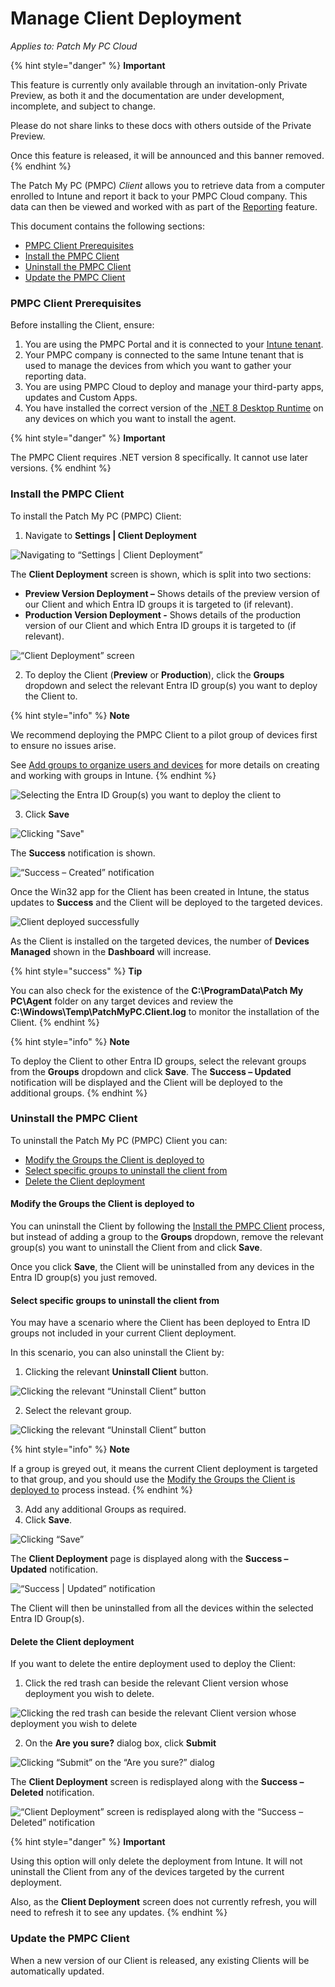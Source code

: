 # Manage Client Deployment

_Applies to: Patch My PC Cloud_

{% hint style="danger" %}
**Important**

This feature is currently only available through an invitation-only Private Preview, as both it and the documentation are under development, incomplete, and subject to change.

Please do not share links to these docs with others outside of the Private Preview.

Once this feature is released, it will be announced and this banner removed.
{% endhint %}

The Patch My PC (PMPC) _Client_ allows you to retrieve data from a computer enrolled to Intune and report it back to your PMPC Cloud company. This data can then be viewed and worked with as part of the [Reporting](../cloud-reporting/) feature.

This document contains the following sections:

* [PMPC Client Prerequisites](manage-client-deployment.md#pmpc-client-prerequisites)
* [Install the PMPC Client](manage-client-deployment.md#install-the-pmpc-client)
* [Uninstall the PMPC Client](manage-client-deployment.md#uninstall-the-pmpc-client)
* [Update the PMPC Client](manage-client-deployment.md#update-the-pmpc-client)

### PMPC Client Prerequisites

Before installing the Client, ensure:

1. You are using the PMPC Portal and it is connected to your [Intune tenant](manage-your-environments-in-cloud/manage-cloud-intune-tenants.md#connecting-to-an-intune-tenant).
2. Your PMPC company is connected to the same Intune tenant that is used to manage the devices from which you want to gather your reporting data.
3. You are using PMPC Cloud to deploy and manage your third-party apps, updates and Custom Apps.
4. You have installed the correct version of the [.NET 8 Desktop Runtime](https://dotnet.microsoft.com/en-us/download/dotnet/8.0) on any devices on which you want to install the agent.

{% hint style="danger" %}
**Important**

The PMPC Client requires .NET version 8 specifically. It cannot use later versions.
{% endhint %}

### Install the PMPC Client

To install the Patch My PC (PMPC) Client:

1. Navigate to **Settings | Client Deployment**

![Navigating to “Settings | Client Deployment”](/_images/image-(2724).png "Navigating to “Settings | Client Deployment”")

The **Client Deployment** screen is shown, which is split into two sections:

* **Preview Version Deployment –** Shows details of the preview version of our Client and which Entra ID groups it is targeted to (if relevant).
* **Production Version Deployment -** Shows details of the production version of our Client and which Entra ID groups it is targeted to (if relevant).

![“Client Deployment” screen](/_images/image-(2725).png "“Client Deployment” screen")

2. To deploy the Client (**Preview** or **Production**), click the **Groups** dropdown and select the relevant Entra ID group(s) you want to deploy the Client to.

{% hint style="info" %}
**Note**

We recommend deploying the PMPC Client to a pilot group of devices first to ensure no issues arise.

See [Add groups to organize users and devices](https://learn.microsoft.com/en-us/intune/intune-service/fundamentals/groups-add) for more details on creating and working with groups in Intune.
{% endhint %}

![Selecting the Entra ID Group(s) you want to deploy the client to](/_images/image-(2726).png "Selecting the Entra ID Group(s) you want to deploy the client to")

3. Click **Save**

![Clicking &#x22;Save&#x22;](/_images/image-(2727).png "Clicking &#x22;Save&#x22;")

The **Success** notification is shown.

![“Success – Created” notification](/_images/image-(2728).png "“Success – Created” notification")

Once the Win32 app for the Client has been created in Intune, the status updates to **Success** and the Client will be deployed to the targeted devices.

![Client deployed successfully](/_images/image-(2729).png "Client deployed successfully")

As the Client is installed on the targeted devices, the number of **Devices Managed** shown in the **Dashboard** will increase.

{% hint style="success" %}
**Tip**

You can also check for the existence of the **C:\ProgramData\Patch My PC\Agent** folder on any target devices and review the **C:\Windows\Temp\PatchMyPC.Client.log** to monitor the installation of the Client.
{% endhint %}

{% hint style="info" %}
**Note**

To deploy the Client to other Entra ID groups, select the relevant groups from the **Groups** dropdown and click **Save**. The **Success – Updated** notification will be displayed and the Client will be deployed to the additional groups.
{% endhint %}

### Uninstall the PMPC Client

To uninstall the Patch My PC (PMPC) Client you can:

* [Modify the Groups the Client is deployed to](manage-client-deployment.md#modify-the-groups-the-client-is-deployed-to)
* [Select specific groups to uninstall the client from](manage-client-deployment.md#select-specific-groups-to-uninstall-the-client-from)
* [Delete the Client deployment](manage-client-deployment.md#delete-the-client-deployment)

#### Modify the Groups the Client is deployed to

You can uninstall the Client by following the [Install the PMPC Client](manage-client-deployment.md#install-the-pmpc-client) process, but instead of adding a group to the **Groups** dropdown, remove the relevant group(s) you want to uninstall the Client from and click **Save**.

Once you click **Save**, the Client will be uninstalled from any devices in the Entra ID group(s) you just removed.

#### Select specific groups to uninstall the client from

You may have a scenario where the Client has been deployed to Entra ID groups not included in your current Client deployment.

In this scenario, you can also uninstall the Client by:

1. Clicking the relevant **Uninstall Client** button.

![Clicking the relevant “Uninstall Client” button](/_images/image.png "Clicking the relevant “Uninstall Client” button")

2. Select the relevant group.

![Clicking the relevant “Uninstall Client” button](/_images/image-(1).png "Clicking the relevant “Uninstall Client” button")

{% hint style="info" %}
**Note**

If a group is greyed out, it means the current Client deployment is targeted to that group, and you should use the [Modify the Groups the Client is deployed to](manage-client-deployment.md#modify-the-groups-the-client-is-deployed-to) process instead.
{% endhint %}

3. Add any additional Groups as required.
4. Click **Save**.

![Clicking “Save”](/_images/image-(2).png "Clicking “Save”")

The **Client Deployment** page is displayed along with the **Success – Updated** notification.

![“Success | Updated” notification](/_images/image-(3).png "“Success | Updated” notification")

The Client will then be uninstalled from all the devices within the selected Entra ID Group(s).

#### Delete the Client deployment

If you want to delete the entire deployment used to deploy the Client:

1. Click the red trash can beside the relevant Client version whose deployment you wish to delete.

![Clicking the red trash can beside the relevant Client version whose deployment you wish to delete](/_images/image-(4).png "Clicking the red trash can beside the relevant Client version whose deployment you wish to delete")

2. On the **Are you sure?** dialog box, click **Submit**

![Clicking “Submit” on the “Are you sure?” dialog](/_images/image-(5).png "Clicking “Submit” on the “Are you sure?” dialog")

The **Client Deployment** screen is redisplayed along with the **Success – Deleted** notification.

![“Client Deployment” screen is redisplayed along with the “Success – Deleted” notification](/_images/image-(6).png "“Client Deployment” screen is redisplayed along with the “Success – Deleted” notification")

{% hint style="danger" %}
**Important**

Using this option will only delete the deployment from Intune. It will not uninstall the Client from any of the devices targeted by the current deployment.

Also, as the **Client Deployment** screen does not currently refresh, you will need to refresh it to see any updates.
{% endhint %}

### Update the PMPC Client

When a new version of our Client is released, any existing Clients will be automatically updated.